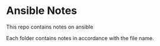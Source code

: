 # Ansible Notes

This repo contains notes on ansible

Each folder contains notes in accordance with the file name.
